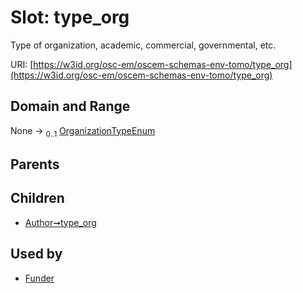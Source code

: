 
# Slot: type_org

Type of organization, academic, commercial, governmental, etc.

URI: [https://w3id.org/osc-em/oscem-schemas-env-tomo/type_org](https://w3id.org/osc-em/oscem-schemas-env-tomo/type_org)


## Domain and Range

None &#8594;  <sub>0..1</sub> [OrganizationTypeEnum](OrganizationTypeEnum.md)

## Parents


## Children

 *  [Author➞type_org](Author_type_org.md)

## Used by

 * [Funder](Funder.md)
